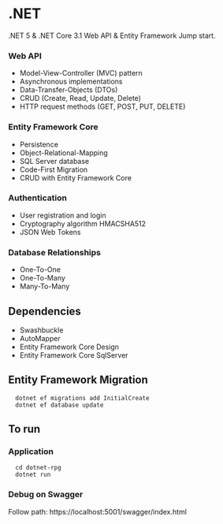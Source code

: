 # .NET

.NET 5 &amp; .NET Core 3.1 Web API &amp; Entity Framework Jump start.

### Web API

- Model-View-Controller (MVC) pattern
- Asynchronous implementations
- Data-Transfer-Objects (DTOs)
- CRUD (Create, Read, Update, Delete)
- HTTP request methods (GET, POST, PUT, DELETE)

### Entity Framework Core

- Persistence
- Object-Relational-Mapping
- SQL Server database
- Code-First Migration
- CRUD with Entity Framework Core

### Authentication

- User registration and login
- Cryptography algorithm HMACSHA512
- JSON Web Tokens

### Database Relationships

- One-To-One
- One-To-Many
- Many-To-Many

## Dependencies

- Swashbuckle
- AutoMapper
- Entity Framework Core Design
- Entity Framework Core SqlServer

## Entity Framework Migration

```
  dotnet ef migrations add InitialCreate
  dotnet ef database update
```

## To run

### Application

```
  cd dotnet-rpg
  dotnet run
```

### Debug on Swagger

Follow path: https://localhost:5001/swagger/index.html

